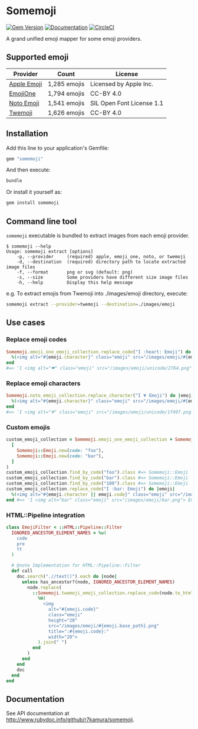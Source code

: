 # Somemoji

[![Gem Version](https://badge.fury.io/rb/somemoji.svg)](https://badge.fury.io/rb/somemoji)
[![Documentation](http://img.shields.io/badge/docs-rdoc.info-blue.svg)](http://www.rubydoc.info/github/r7kamura/somemoji)
[![CircleCI](https://circleci.com/gh/r7kamura/somemoji.svg?style=svg)](https://circleci.com/gh/r7kamura/somemoji)

A grand unified emoji mapper for some emoji providers.

## Supported emoji

|Provider|Count|License|
|---|---|---|
|[Apple Emoji](https://support.apple.com/en-us/HT202332)|1,285 emojis|Licensed by Apple Inc.|
|[EmojiOne](https://github.com/Ranks/emojione)|1,794 emojis|CC-BY 4.0|
|[Noto Emoji](https://github.com/googlei18n/noto-emoji)|1,541 emojis|SIL Open Font License 1.1|
|[Twemoji](https://github.com/twitter/twemoji)|1,626 emojis|CC-BY 4.0|

## Installation

Add this line to your application's Gemfile:

```ruby
gem "somemoji"
```

And then execute:

```bash
bundle
```

Or install it yourself as:

```bash
gem install somemoji
```

## Command line tool

`somemoji` executable is bundled to extract images from each emoji provider.

```
$ somemoji --help
Usage: somemoji extract [options]
    -p, --provider     (required) apple, emoji_one, noto, or twemoji
    -d, --destination  (required) directory path to locate extracted image files
    -f, --format       png or svg (default: png)
    -s, --size         Some providers have different size image files
    -h, --help         Display this help message
```

e.g. To extract emojis from Twemoji into ./images/emoji directory, execute:

```bash
somemoji extract --provider=twemoji --destination=./images/emoji
```

## Use cases

### Replace emoji codes

```ruby
Somemoji.emoji_one_emoji_collection.replace_code("I :heart: Emoji") do |emoji|
  %(<img alt="#{emoji.character}" class="emoji" src="/images/emoji/#{emoji.base_path}.png">)
end
#=> 'I <img alt="❤" class="emoji" src="/images/emoji/unicode/2764.png"> Emoji'
```

### Replace emoji characters

```ruby
Somemoji.noto_emoji_collection.replace_character("I 💗 Emoji") do |emoji|
  %(<img alt="#{emoji.character}" class="emoji" src="/images/emoji/#{emoji.base_path}.png">)
end
#=> 'I <img alt="💗" class="emoji" src="/images/emoji/unicode/1f497.png"> Emoji'
```

### Custom emojis

```ruby
custom_emoji_collection = Somemoji.emoji_one_emoji_collection + Somemoji::EmojiCollection.new(
  [
    Somemoji::Emoji.new(code: "foo"),
    Somemoji::Emoji.new(code: "bar"),
  ]
)
custom_emoji_collection.find_by_code("foo").class #=> Somemoji::Emoji
custom_emoji_collection.find_by_code("bar").class #=> Somemoji::Emoji
custom_emoji_collection.find_by_code("100").class #=> Somemoji::Emoji
custom_emoji_collection.replace_code("I :bar: Emoji") do |emoji|
  %(<img alt="#{emoji.character || emoji.code}" class="emoji" src="/images/emoji/#{emoji.base_path}.png">)
end #=> 'I <img alt="bar" class="emoji" src="/images/emoji/bar.png"> Emoji'
```

### HTML::Pipeline integration

```ruby
class EmojiFilter < ::HTML::Pipeline::Filter
  IGNORED_ANCESTOR_ELEMENT_NAMES = %w(
    code
    pre
    tt
  )

  # @note Implementation for HTML::Pipeline::Filter
  def call
    doc.search(".//text()").each do |node|
      unless has_ancestor?(node, IGNORED_ANCESTOR_ELEMENT_NAMES)
        node.replace(
          ::Somemoji.twemoji_emoji_collection.replace_code(node.to_html) do |emoji|
            %W(
              <img
                alt="#{emoji.code}"
                class="emoji"
                height="20"
                src="/images/emoji/#{emoji.base_path}.png"
                title=":#{emoji.code}:"
                width="20">
            ).join(" ")
          end
        )
      end
    end
    doc
  end
end
```

## Documentation

See API documentation at http://www.rubydoc.info/github/r7kamura/somemoji.
